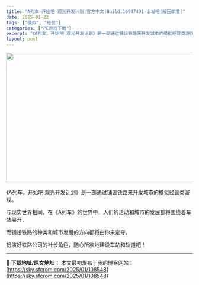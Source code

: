 ```yaml
---
title: "A列车 开始吧 观光开发计划|官方中文|Build.16947491-出发吧|解压即撸|"
date: 2025-01-22
tags: ["模拟", "经营"]
categories: ["PC游戏下载"]
excerpt: "《A列车，开始吧 观光开发计划》是一部通过铺设铁路来开发城市的模拟经营类游戏。 与现实世界相同，在《A列车》的世界中，人们的活动和城市的发展都将围绕着车站展开， 而铺设铁路的种类和城市发展的方向都将由你来定夺。 扮演好铁路公司的社长角色，随心所欲地建设车站和轨道吧！"
layout: post
---
```


<img class="aligncenter size-full wp-image-108540" src="https://sky.sfcrom.com/wp-content/uploads/2025/01/2025012208332740.webp" alt="" width="616" height="353" />

《A列车，开始吧 观光开发计划》是一部通过铺设铁路来开发城市的模拟经营类游戏。

与现实世界相同，在《A列车》的世界中，人们的活动和城市的发展都将围绕着车站展开，

而铺设铁路的种类和城市发展的方向都将由你来定夺。

扮演好铁路公司的社长角色，随心所欲地建设车站和轨道吧！

---
📖 **下载地址/原文地址：** 本文最初发布于我的博客网站：[https://sky.sfcrom.com/2025/01/108548](https://sky.sfcrom.com/2025/01/108548)
